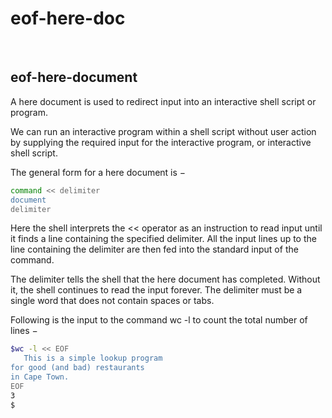 
# eof-here-doc

<br>

## eof-here-document

A here document is used to redirect input into an interactive shell script or program.

We can run an interactive program within a shell script without user action by supplying the required input for the interactive program, or interactive shell script.

The general form for a here document is −

```bash
command << delimiter
document
delimiter
```

Here the shell interprets the << operator as an instruction to read input until it finds a line containing the specified delimiter. All the input lines up to the line containing the delimiter are then fed into the standard input of the command.

The delimiter tells the shell that the here document has completed. Without it, the shell continues to read the input forever. The delimiter must be a single word that does not contain spaces or tabs.

Following is the input to the command wc -l to count the total number of lines −

```bash
$wc -l << EOF
   This is a simple lookup program 
for good (and bad) restaurants
in Cape Town.
EOF
3
$
```

